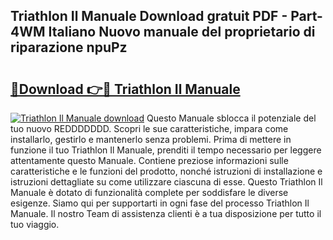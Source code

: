 ## Triathlon Il Manuale Download gratuit PDF - Part-4WM Italiano Nuovo manuale del proprietario di riparazione npuPz

# <h2><a href="http://dfff7w.blite.top/?on=Triathlon+Il+Manuale">🔗Download 👉🔴 Triathlon Il Manuale</a></h2>

[![Triathlon Il Manuale download](https://i.imgur.com/lujVjoI.png)](http://dfff7w.blite.top/?on=Triathlon+Il+Manuale)
Questo Manuale sblocca il potenziale del tuo nuovo REDDDDDDD. Scopri le sue caratteristiche, impara come installarlo, gestirlo e mantenerlo senza problemi. Prima di mettere in funzione il tuo Triathlon Il Manuale, prenditi il tempo necessario per leggere attentamente questo Manuale. Contiene preziose informazioni sulle caratteristiche e le funzioni del prodotto, nonché istruzioni di installazione e istruzioni dettagliate su come utilizzare ciascuna di esse. Questo Triathlon Il Manuale è dotato di funzionalità complete per soddisfare le diverse esigenze. Siamo qui per supportarti in ogni fase del processo Triathlon Il Manuale. Il nostro Team di assistenza clienti è a tua disposizione per tutto il tuo viaggio.
